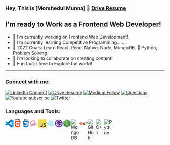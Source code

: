 ### Hey, This is [Morshedul Munna] 👋 [Drive Resume](https://drive.google.com/file/d/1yBOA4JOX4VAN7brg3uaN_Mt4EoJ9N5e5/)

## I'm ready to Work as a Frontend Web Developer!

- 🔭 I’m currently working on Frontend Web Development!
- 🌱 I’m currently learning Competitive Programming........
- 🥅 2022 Goals: Learn React, React Native, Node, MongoDB. 🚀 Python, Problem Solving 
- 👯 I’m looking to collaborate on creating content!
- 🚀 Fun fact: I love to Explore the world!

 ---------------------------------------------


### Connect with me:

[![LinkedIn Connect](https://img.shields.io/badge/%20-Connect-black?color=14171A&labelColor=212121&logo=linkedin&logoColor=ffffff)][linkedin]
[![Drive Resume](https://img.shields.io/badge/Resume-14171A?style=flat&logo=R&labelColor=212121)][resume]
[![Medium Follow](https://img.shields.io/badge/%20-Follow-black?color=14171A&labelColor=1976d2&logo=medium&logoColor=ffffff)][medium]
[![Questions](https://img.shields.io/badge/%20-Questions-black?color=14171A&labelColor=fff&logo=stackoverflow&logoColor=0c0d0e26)](https://stackoverflow.com/users/edit/13958792)
[![Youtube subscribe](https://img.shields.io:/youtube/channel/subscribers/UCCwRAqBwssrPj-1mcZA7KsQ?style=social)][youtube]
[![Twitter](https://img.shields.io:/twitter/follow/morshedulmunna?style=social)][twitter]

### Languages and Tools:

[<img align="left" alt="Visual Studio Code" width="26px" src="https://raw.githubusercontent.com/github/explore/80688e429a7d4ef2fca1e82350fe8e3517d3494d/topics/visual-studio-code/visual-studio-code.png" />][github]
[<img align="left" alt="HTML5" width="26px" src="https://raw.githubusercontent.com/github/explore/80688e429a7d4ef2fca1e82350fe8e3517d3494d/topics/html/html.png" />][github]
[<img align="left" alt="CSS3" width="26px" src="https://raw.githubusercontent.com/github/explore/80688e429a7d4ef2fca1e82350fe8e3517d3494d/topics/css/css.png" />][github]
[<img align="left" alt="Sass" width="26px" src="https://raw.githubusercontent.com/github/explore/80688e429a7d4ef2fca1e82350fe8e3517d3494d/topics/sass/sass.png" />][github]
[<img align="left" alt="JavaScript" width="26px" src="https://raw.githubusercontent.com/github/explore/80688e429a7d4ef2fca1e82350fe8e3517d3494d/topics/javascript/javascript.png" />][github]
[<img align="left" alt="React" width="26px" src="https://raw.githubusercontent.com/github/explore/80688e429a7d4ef2fca1e82350fe8e3517d3494d/topics/react/react.png" />][github]
[<img align="left" alt="Gatsby" width="26px" src="https://raw.githubusercontent.com/github/explore/e94815998e4e0713912fed477a1f346ec04c3da2/topics/gatsby/gatsby.png" />][github]
[<img align="left" alt="Node.js" width="26px" src="https://raw.githubusercontent.com/github/explore/80688e429a7d4ef2fca1e82350fe8e3517d3494d/topics/nodejs/nodejs.png" />][github]
[<img align="left" alt="MongoDB" width="26px" src="https://i.ibb.co/fqbTYyf/pngkit-ifunny-watermark-png-2254691.png" />][github]
[<img align="left" alt="Git" width="26px" src="https://raw.githubusercontent.com/github/explore/80688e429a7d4ef2fca1e82350fe8e3517d3494d/topics/git/git.png" />][github]
[<img align="left" alt="GitHub" width="26px" src="https://i.ibb.co/f13T02P/pngkey-com-github-icon-png-1787508.png" />][github]
[<img align="left" alt="C++" width="26px" src="https://i.ibb.co/Vj53Hgp/pngegg.png" />][github]
[<img align="left" alt="Python" width="26px" src="https://i.ibb.co/qrmbLns/5848152fcef1014c0b5e4967.png" />][github]



<br/>
<br/>
<br/>


[linkedin]: https://www.linkedin.com/in/morshedulmunna/
[github]: https://github.com/morshedulmunna
[resume]: https://drive.google.com/file/d/1yBOA4JOX4VAN7brg3uaN_Mt4EoJ9N5e5
[medium]: https://www.quora.com/profile/Morshedul-Munna
[youtube]: https://www.youtube.com/channel/UCCwRAqBwssrPj-1mcZA7KsQ
[twitter]: https://twitter.com/morshedulmunna
